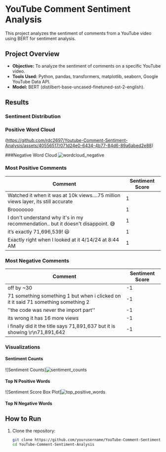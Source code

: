 # YouTube Comment Sentiment Analysis

This project analyzes the sentiment of comments from a YouTube video using BERT for sentiment analysis.

## Project Overview

- **Objective:** To analyze the sentiment of comments on a specific YouTube video.
- **Tools Used:** Python, pandas, transformers, matplotlib, seaborn, Google YouTube Data API.
- **Model:** BERT (distilbert-base-uncased-finetuned-sst-2-english).

## Results

### Sentiment Distribution
### Positive Word Cloud
(https://github.com/rdc2697/Youtube-Comment-Sentiment-Analysis/assets/40556517/071d24e0-6434-4b77-84d6-89a6abed2e88)

###Negative Word Cloud
![wordcloud_negative](https://github.com/rdc2697/Youtube-Comment-Sentiment-Analysis/assets/40556517/b7c29fb3-7649-417d-9e1d-57f335cdde6d)

### Most Positive Comments

| Comment | Sentiment Score |
|---------|-----------------|
| Watched it when it was at 10k views....75 million views layer, its still accurate | 1 |
| Brooooooo | 1 |
| I don't understand why it's in my recommendation.. but it doesn't disappoint. 😅 | 1 |
| it’s exactly 71,696,539! 😃 | 1 |
| Exactly right when I looked at it 4/14/24 at 8:44 AM | 1 |

### Most Negative Comments

| Comment | Sentiment Score |
|---------|-----------------|
| off by ~30 | -1 |
| 71 something something 1 but when i clicked on it it said 71 something something 2 | -1 |
| ''the code was never the import part'' | -1 |
| its wrong it has 16 more views | -1 |
| i finally did it the title says 71,891,637 but it is showing \r\n71,891,642 | -1 |

### Visualizations

#### Sentiment Counts
![Sentiment Counts]![sentiment_counts](https://github.com/rdc2697/Youtube-Comment-Sentiment-Analysis/assets/40556517/e1d58329-9b15-4915-a366-167d538ddf5d)

#### Top N Positive Words
![Sentiment Score Box Plot]![top_positive_words](https://github.com/rdc2697/Youtube-Comment-Sentiment-Analysis/assets/40556517/b6c3f7ea-145e-463c-a087-d14bcfeba815)


#### Top N Negative Words

## How to Run

1. Clone the repository:
   ```bash
   git clone https://github.com/yourusername/YouTube-Comment-Sentiment-Analysis.git
   cd YouTube-Comment-Sentiment-Analysis
